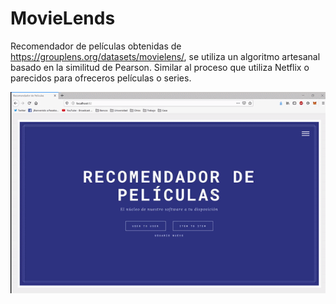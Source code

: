 # MovieLends

Recomendador de películas obtenidas de https://grouplens.org/datasets/movielens/, se utiliza un algoritmo artesanal basado en la similitud de Pearson. Similar al proceso que utiliza Netflix o parecidos para ofreceros películas o series.

![](movielends.gif)

